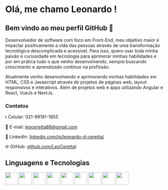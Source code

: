 # Olá, me chamo Leonardo ! 
## Bem vindo ao meu perfil GitHub 👋

Desenvolvedor de software com foco em Front-End, meu objetivo maior é impactar positivamente a vida das pessoas através de uma transformação tecnológica descomplicada e acessível. Para isso, quero usar toda minha paixão e curiosidade em tecnologia para aprimorar minhas habilidades e por em prática tudo o que venho desenvolvendo, sempre buscando crescimento e aprendizado contínuo na profissão.

Atualmente venho desenvolvendo e aprimorando minhas habilidades em HTML, CSS e Javascript através de projetos de páginas web, layout responsivos e interativos. Além de projetos web e apps utilizando Angular e React, VueJs e NextJs.

### Contatos

📞 Celular: 021-99181-1855

📧 E-mail: leoceretta88@gmail.com

💼 LinkedIn: [linkedin.com/in/leonardo-d-ceretta/](https://www.linkedin.com/in/leonardo-d-ceretta/)

🌐 GitHub: [github.com/LeoCeretta](https://github.com/LeoCeretta/))


## Linguagens e Tecnologias

<img loading="lazy"  src="https://cdn.jsdelivr.net/gh/devicons/devicon/icons/html5/html5-original-wordmark.svg" width="40" height="40"/> <img loading="lazy" src="https://cdn.jsdelivr.net/gh/devicons/devicon/icons/css3/css3-original.svg" width="40" height="40"/> <img loading="lazy" src="https://cdn.jsdelivr.net/gh/devicons/devicon/icons/tailwindcss/tailwindcss-original-wordmark.svg" width="40" height="40"/> <img loading="lazy" src="https://cdn.jsdelivr.net/gh/devicons/devicon/icons/javascript/javascript-original.svg" width="40" height="40"/> <img loading="lazy" src="https://cdn.jsdelivr.net/gh/devicons/devicon/icons/react/react-original-wordmark.svg" width="40" height="40"/> <img loading="lazy" src="https://cdn.jsdelivr.net/gh/devicons/devicon/icons/vuejs/vuejs-plain-wordmark.svg" width="40" height="40"/> <img loading="lazy" src="https://cdn.jsdelivr.net/gh/devicons/devicon/icons/nextjs/nextjs-original-wordmark.svg" width="40" height="40"/> <img loading="lazy" src="https://cdn.jsdelivr.net/gh/devicons/devicon/icons/git/git-original.svg" width="40" height="40"/> <img loading="lazy" src="https://cdn.jsdelivr.net/gh/devicons/devicon/icons/github/github-original.svg" width="40" height="40"/>
          
